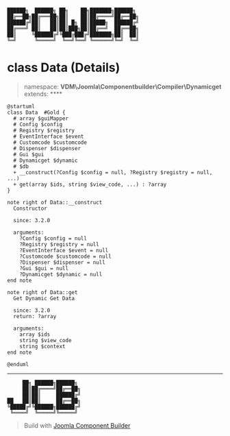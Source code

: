 ```
██████╗  ██████╗ ██╗    ██╗███████╗██████╗
██╔══██╗██╔═══██╗██║    ██║██╔════╝██╔══██╗
██████╔╝██║   ██║██║ █╗ ██║█████╗  ██████╔╝
██╔═══╝ ██║   ██║██║███╗██║██╔══╝  ██╔══██╗
██║     ╚██████╔╝╚███╔███╔╝███████╗██║  ██║
╚═╝      ╚═════╝  ╚══╝╚══╝ ╚══════╝╚═╝  ╚═╝
```
# class Data (Details)
> namespace: **VDM\Joomla\Componentbuilder\Compiler\Dynamicget**
> extends: ****
```uml
@startuml
class Data  #Gold {
  # array $guiMapper
  # Config $config
  # Registry $registry
  # EventInterface $event
  # Customcode $customcode
  # Dispenser $dispenser
  # Gui $gui
  # Dynamicget $dynamic
  # $db
  + __construct(?Config $config = null, ?Registry $registry = null, ...)
  + get(array $ids, string $view_code, ...) : ?array
}

note right of Data::__construct
  Constructor

  since: 3.2.0
  
  arguments:
    ?Config $config = null
    ?Registry $registry = null
    ?EventInterface $event = null
    ?Customcode $customcode = null
    ?Dispenser $dispenser = null
    ?Gui $gui = null
    ?Dynamicget $dynamic = null
end note

note right of Data::get
  Get Dynamic Get Data

  since: 3.2.0
  return: ?array
  
  arguments:
    array $ids
    string $view_code
    string $context
end note
 
@enduml
```

---
```
     ██╗ ██████╗██████╗
     ██║██╔════╝██╔══██╗
     ██║██║     ██████╔╝
██   ██║██║     ██╔══██╗
╚█████╔╝╚██████╗██████╔╝
 ╚════╝  ╚═════╝╚═════╝
```
> Build with [Joomla Component Builder](https://git.vdm.dev/joomla/Component-Builder)

